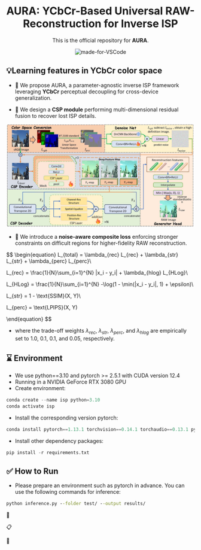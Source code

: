 <div align="center">

# AURA: YCbCr-Based Universal RAW-Reconstruction for Inverse ISP

 

<div align="center">

This is the official repository for **AURA**.

![made-for-VSCode](https://img.shields.io/badge/Made%20for-VSCode-1f425f.svg)

</div>

</div>







## :bulb:Learning features in YCbCr​  color space

* 🚩  We propose AURA, a parameter-agnostic inverse ISP framework leveraging **YCbCr** perceptual decoupling for cross-device generalization. 

* 🚩  We design a **CSP module** performing multi-dimensional residual fusion to recover lost ISP details. 



![Diagram of the AURA Framework](./img/1.jpg)

* 🚩  We introduce a **noise-aware composite loss** enforcing stronger constraints on difficult regions for higher-fidelity RAW reconstruction. 

$$
\begin{equation}
L_{total} = \lambda_{rec} L_{rec} + \lambda_{str} L_{str} + \lambda_{perc} L_{perc}\\

L_{rec} = \frac{1}{N}\sum_{i=1}^{N} |x_i - y_i| + \lambda_{hlog} L_{HLog}\\

L_{HLog} = \frac{1}{N}\sum_{i=1}^{N} -\log(1 - \min(|x_i - y_i|, 1) + \epsilon)\\

L_{str} = 1 - \text{SSIM}(X, Y)\\

L_{perc} = \text{LPIPS}(X, Y)

\end{equation}
$$

* where the trade-off weights $\lambda_{rec}$, $\lambda_{str}$, $\lambda_{perc}$, and $\lambda_{hlog}$ are empirically set to 1.0, 0.1, 0.1, and 0.05, respectively.




##  :hourglass: Environment

* We use python==3.10 and pytorch >= 2.5.1  with CUDA version 12.4
* Running in a NVIDIA GeForce RTX 3080 GPU
* Create environment:

```python
conda create --name isp python=3.10
conda activate isp
```

* Install the corresponding version pytorch:

```python
conda install pytorch==1.13.1 torchvision==0.14.1 torchaudio==0.13.1 pytorch-cuda=12.1 -c pytorch -c nvidia
```

* Install other dependency packages:

```python
pip install -r requirements.txt
```



##  :white_check_mark: How to Run

* Please prepare an environment such as pytorch in advance. You can use the following commands for inference: 

```cmd
python inference.py --folder test/ --output results/
```









 :rocket:

 :clipboard: 

  :dart: 